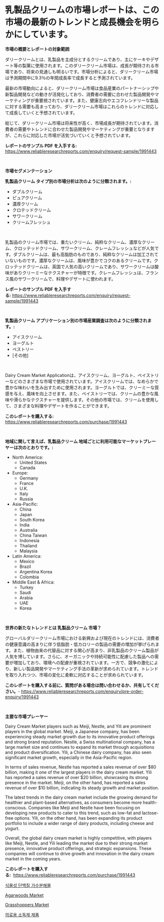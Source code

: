 <p><h1>乳製品クリームの市場レポートは、この市場の最新のトレンドと成長機会を明らかにしています。</h1></p><p><strong>市場の概要とレポートの対象範囲</strong></p>
<p><p>ダリークリームとは、乳製品を主成分とするクリームであり、主にケーキやデザート等の製菓に使用されます。このダリークリーム市場は、成長が期待される市場であり、将来の見通しも明るいです。市場分析によると、ダリークリーム市場は予測期間中に9.3％の年間成長率で成長すると予測されています。</p><p>最新の市場動向によると、ダリークリーム市場は食品産業のパートナーシップや新製品開発などの動きが活発化しており、消費者の需要に合わせた製品開発やマーケティングが重要視されています。また、健康志向やエコフレンドリーな製品に対する需要も高まっており、ダリークリーム市場はこれらのトレンドに対応して成長していくと予想されています。</p><p>総じて、ダリークリーム市場は将来性が高く、市場成長が期待されています。消費者の需要やトレンドに合わせた製品開発やマーケティングが重要となりますが、これらに対応した市場が活気づいていくと予想されています。</p></p>
<p><strong>レポートのサンプル PDF を入手する:</strong> <a href="https://www.reliableresearchreports.com/enquiry/request-sample/1991443">https://www.reliableresearchreports.com/enquiry/request-sample/1991443</a></p>
<p>&nbsp;</p>
<p><strong>市場セグメンテーション</strong></p>
<p><strong>乳製品クリーム タイプ別の市場分析は次のように分類されます。:</strong></p>
<p><ul><li>ダブルクリーム</li><li>ピュアクリーム</li><li>濃厚クリーム</li><li>クロテッドクリーム</li><li>サワークリーム</li><li>クリームフレッシュ</li></ul></p>
<p>&nbsp;</p>
<p><p>乳製品のクリーム市場では、重たいクリーム、純粋なクリーム、濃厚なクリーム、クロッテッドクリーム、サワークリーム、クレームフレッシュなどが人気です。ダブルクリームは、最も高脂肪のものであり、純粋なクリームは加工されていないものです。濃厚なクリームは、風味が豊かでコクのあるクリームです。クロッテッドクリームは、英国で人気の高いクリームであり、サワークリームは酸味がありクリーミーなテクスチャーが特徴です。クレームフレッシュは、フランス風のサワークリームで、料理やデザートに使われます。</p></p>
<p><strong>レポートのサンプル PDF を入手する:</strong>&nbsp;<a href="https://www.reliableresearchreports.com/enquiry/request-sample/1991443">https://www.reliableresearchreports.com/enquiry/request-sample/1991443</a></p>
<p>&nbsp;</p>
<p><strong> 乳製品クリーム アプリケーション別の市場産業調査は次のように分類されます。:</strong></p>
<p><ul><li>アイスクリーム</li><li>ヨーグルト</li><li>ペストリー</li><li>[その他]</li></ul></p>
<p>&nbsp;</p>
<p><p>Dairy Cream Market Applicationは、アイスクリーム、ヨーグルト、ペイストリーなどのさまざまな市場で使用されています。アイスクリームでは、なめらかで豊かな味わいを生み出すために使用されます。ヨーグルトでは、クリーミーな質感を与え、風味を向上させます。また、ペイストリーでは、クリームの豊かな風味や滑らかなテクスチャーを提供します。その他の市場では、クリームを使用して、さまざまな料理やデザートを作ることができます。</p></p>
<p><strong>このレポートを購入する:</strong>&nbsp; <a href="https://www.reliableresearchreports.com/purchase/1991443">https://www.reliableresearchreports.com/purchase/1991443</a></p>
<p>&nbsp;</p>
<p><strong>地域に関して言えば、乳製品クリーム 地域ごとに利用可能なマーケットプレーヤーは次のとおりです。:</strong></p>
<p><ul>
    <li>
        North America:
        <ul>
            <li>United States</li>
            <li>Canada</li>
        </ul>
    </li>
    <li>
        Europe:
        <ul>
            <li>Germany</li>
            <li>France</li>
            <li>U.K.</li>
            <li>Italy</li>
            <li>Russia</li>
        </ul>
    </li>
    <li>
        Asia-Pacific:
        <ul>
            <li>China</li>
            <li>Japan</li>
            <li>South Korea</li>
            <li>India</li>
            <li>Australia</li>
            <li>China Taiwan</li>
            <li>Indonesia</li>
            <li>Thailand</li>
            <li>Malaysia</li>
        </ul>
    </li>
    <li>
        Latin America:
        <ul>
            <li>Mexico</li>
            <li>Brazil</li>
            <li>Argentina Korea</li>
            <li>Colombia</li>
        </ul>
    </li>
    <li>
        Middle East & Africa:
        <ul>
            <li>Turkey</li>
            <li>Saudi</li>
            <li>Arabia</li>
            <li>UAE</li>
            <li>Korea</li>
        </ul>
    </li>
    </ul></p>
<p>&nbsp;</p>
<p><strong>世界の新たなトレンドとは 乳製品クリーム 市場？</strong></p>
<p><p>グローバルダリークリーム市場における新興および現在のトレンドには、消費者の健康意識の高まりに伴う低脂肪・低カロリーの製品の需要の増加が挙げられます。また、植物由来の代替品に対する関心が高まり、非乳製品のクリーム製品が人気を博しています。さらに、オーガニックや持続可能性に配慮した製品への需要が増加しており、環境への配慮が重視されています。一方で、競争の激化により、新しい製品開発やマーケティング手法の革新が求められています。トレンドを取り入れつつ、市場の変化に柔軟に対応することが求められています。</p></p>
<p><strong>このレポートを購入する前に、質問がある場合は問い合わせるか、共有してください。</strong>- <a href="https://www.reliableresearchreports.com/enquiry/pre-order-enquiry/1991443">https://www.reliableresearchreports.com/enquiry/pre-order-enquiry/1991443</a></p>
<p>&nbsp;</p>
<p><strong>主要な市場プレーヤー</strong></p>
<p><p>Dairy Cream Market players such as Meiji, Nestle, and Yili are prominent players in the global market. Meiji, a Japanese company, has been experiencing steady market growth due to its innovative product offerings and strong brand reputation. Nestle, a Swiss multinational company, has a large market size and continues to expand its market through acquisitions and product diversification. Yili, a Chinese dairy company, has also seen significant market growth, especially in the Asia-Pacific region.</p><p>In terms of sales revenue, Nestle has reported a sales revenue of over $80 billion, making it one of the largest players in the dairy cream market. Yili has reported a sales revenue of over $20 billion, showcasing its strong presence in the market. Meiji, on the other hand, has reported a sales revenue of over $10 billion, indicating its steady growth and market position.</p><p>The latest trends in the dairy cream market include the growing demand for healthier and plant-based alternatives, as consumers become more health-conscious. Companies like Meiji and Nestle have been focusing on developing new products to cater to this trend, such as low-fat and lactose-free options. Yili, on the other hand, has been expanding its product portfolio to include a wider range of dairy products, including cheese and yogurt.</p><p>Overall, the global dairy cream market is highly competitive, with players like Meiji, Nestle, and Yili leading the market due to their strong market presence, innovative product offerings, and strategic expansions. These companies will continue to drive growth and innovation in the dairy cream market in the coming years.</p></p>
<p><strong>このレポートを購入する:</strong>&nbsp;&nbsp;<a href="https://www.reliableresearchreports.com/purchase/1991443">https://www.reliableresearchreports.com/purchase/1991443</a></p>
<p><p><a href="https://github.com/vdhdwjyp90142/Market-Research-Report-List-1/blob/main/90699267893.md">식물성 단백질 가수분해물</a></p><p><a href="https://issuu.com/reportprime-2/docs/agarwoods-market-size-2030.pptx">Agarwoods Market</a></p><p><a href="https://issuu.com/reportprime-2/docs/grasshoppers-market-size-2030.pptx">Grasshoppers Market</a></p><p><a href="https://github.com/OwenHamiytll568745/Market-Research-Report-List-1/blob/main/37780607894.md">의료용 소독제 제품</a></p></p>